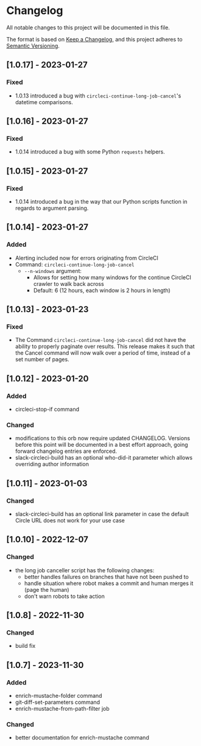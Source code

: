 # Changelog
All notable changes to this project will be documented in this file.

The format is based on [Keep a Changelog](https://keepachangelog.com/en/1.0.0/),
and this project adheres to [Semantic Versioning](https://semver.org/spec/v2.0.0.html).

## [1.0.17] - 2023-01-27

### Fixed
- 1.0.13 introduced a bug with `circleci-continue-long-job-cancel`'s datetime comparisons.

## [1.0.16] - 2023-01-27

### Fixed
- 1.0.14 introduced a bug with some Python `requests` helpers.

## [1.0.15] - 2023-01-27

### Fixed
- 1.0.14 introduced a bug in the way that our Python scripts function in regards to argument parsing.

## [1.0.14] - 2023-01-27

### Added
- Alerting included now for errors originating from CircleCI
- Command: `circleci-continue-long-job-cancel`
  - `--n-windows` argument:
    - Allows for setting how many windows for the continue CircleCI crawler to walk back across
    - Default: 6 (12 hours, each window is 2 hours in length)

## [1.0.13] - 2023-01-23

### Fixed
- The Command `circleci-continue-long-job-cancel` did not have the ability to properly paginate
  over results. This release makes it such that the Cancel command will now walk over a period of
  time, instead of a set number of pages.

## [1.0.12] - 2023-01-20
### Added
  - circleci-stop-if command

### Changed
  - modifications to this orb now require updated CHANGELOG. Versions before this point will be documented in a best effort approach, going forward changelog entries are enforced.
  - slack-circleci-build has an optional who-did-it parameter which allows overriding author information


## [1.0.11] - 2023-01-03

### Changed
  - slack-circleci-build has an optional link parameter in case the default Circle URL does not work for your use case


## [1.0.10] - 2022-12-07

### Changed
  - the long job canceller script has the following changes:
    - better handles failures on branches that have not been pushed to
    - handle situation where robot makes a commit and human merges it (page the human)
    - don't warn robots to take action

## [1.0.8] - 2022-11-30

### Changed
  - build fix


## [1.0.7] - 2023-11-30
### Added
  - enrich-mustache-folder command
  - git-diff-set-parameters command
  - enrich-mustache-from-path-filter job

### Changed
  - better documentation for enrich-mustache command
